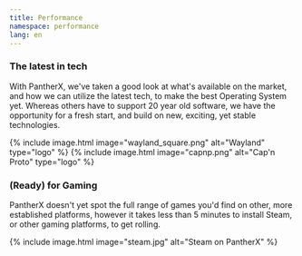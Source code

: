 ```yaml
---
title: Performance
namespace: performance
lang: en
---
```


### The latest in tech

With PantherX, we've taken a good look at what's available on the market, and how we can utilize the latest tech, to make the best Operating System yet. Whereas others have to support 20 year old software, we have the opportunity for a fresh start, and build on new, exciting, yet stable technologies.

<div class="has-inline-images is-greyscale">
  {% include image.html image="wayland_square.png" alt="Wayland" type="logo" %}
  {% include image.html image="capnp.png" alt="Cap'n Proto" type="logo" %}
</div>

### (Ready) for Gaming

PantherX doesn't yet spot the full range of games you'd find on other, more established platforms, however it takes less than 5 minutes to install Steam, or other gaming platforms, to get rolling.

{% include image.html image="steam.jpg" alt="Steam on PantherX" %}